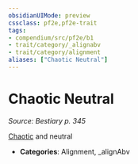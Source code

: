 ```yaml
---
obsidianUIMode: preview
cssclass: pf2e,pf2e-trait
tags:
- compendium/src/pf2e/b1
- trait/category/_alignabv
- trait/category/alignment
aliases: ["Chaotic Neutral"]
---
```

# Chaotic Neutral  
*Source: Bestiary p. 345*  

[Chaotic](chaotic.md) and neutral

- **Categories**: Alignment, _alignAbv